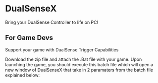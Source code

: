 # DualSenseX

Bring your DualSense Controller to life on PC!



## For Game Devs

Support your game with DualSense Trigger Capabilities

Download the zip file and attach the .Bat file with your game.
Upon launching the game, you should execute this batch file which will open a new window
of DualSenseX that take in 2 paramaters from the batch file explained below:

